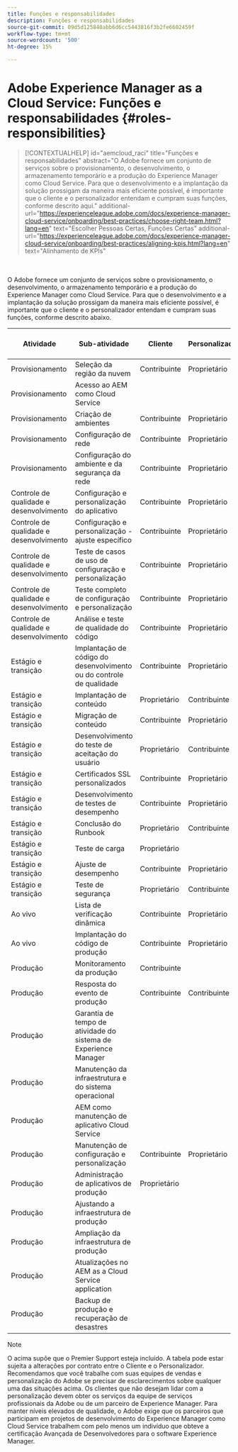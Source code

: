 ```yaml
---
title: Funções e responsabilidades
description: Funções e responsabilidades
source-git-commit: 09d5d125840abb6d6cc5443816f3b2fe6602459f
workflow-type: tm+mt
source-wordcount: '500'
ht-degree: 15%

---
```



# Adobe Experience Manager as a Cloud Service: Funções e responsabilidades {#roles-responsibilities}

>[!CONTEXTUALHELP]
>id="aemcloud_raci"
>title="Funções e responsabilidades"
>abstract="O Adobe fornece um conjunto de serviços sobre o provisionamento, o desenvolvimento, o armazenamento temporário e a produção do Experience Manager como Cloud Service. Para que o desenvolvimento e a implantação da solução prossigam da maneira mais eficiente possível, é importante que o cliente e o personalizador entendam e cumpram suas funções, conforme descrito aqui."
>additional-url="https://experienceleague.adobe.com/docs/experience-manager-cloud-service/onboarding/best-practices/choose-right-team.html?lang=en" text="Escolher Pessoas Certas, Funções Certas"
>additional-url="https://experienceleague.adobe.com/docs/experience-manager-cloud-service/onboarding/best-practices/aligning-kpis.html?lang=en" text="Alinhamento de KPIs"

<br></br>
O Adobe fornece um conjunto de serviços sobre o provisionamento, o desenvolvimento, o armazenamento temporário e a produção do Experience Manager como Cloud Service. Para que o desenvolvimento e a implantação da solução prossigam da maneira mais eficiente possível, é importante que o cliente e o personalizador entendam e cumpram suas funções, conforme descrito abaixo.


| Atividade | Sub-atividade | Cliente | Personalizador | Adobe | Funcionalidade do Cloud Manager |
|---------------------------------|-------------------------------------------------------|-------------|-------------|---------|-----------------------------|
| Provisionamento | Seleção da região da nuvem | Contribuinte | Proprietário | Supervisor | Sim |
| Provisionamento | Acesso ao AEM como Cloud Service |  |  | Proprietário | Sim |
| Provisionamento | Criação de ambientes | Contribuinte | Proprietário | Supervisor | Sim |
| Provisionamento | Configuração de rede | Contribuinte | Proprietário | Supervisor | Sim |
| Provisionamento | Configuração do ambiente e da segurança da rede | Contribuinte | Proprietário | Supervisor | Sim |
| Controle de qualidade e desenvolvimento | Configuração e personalização do aplicativo | Contribuinte | Proprietário |  |  |
| Controle de qualidade e desenvolvimento | Configuração e personalização - ajuste específico | Contribuinte | Proprietário |  |  |
| Controle de qualidade e desenvolvimento | Teste de casos de uso de configuração e personalização | Contribuinte | Proprietário |  |  |
| Controle de qualidade e desenvolvimento | Teste completo de configuração e personalização | Contribuinte | Proprietário |  |  |
| Controle de qualidade e desenvolvimento | Análise e teste de qualidade do código | Contribuinte | Proprietário | Supervisor | Sim |
| Estágio e transição | Implantação de código do desenvolvimento ou do controle de qualidade | Contribuinte | Proprietário | Supervisor | Sim |
| Estágio e transição | Implantação de conteúdo | Proprietário | Contribuinte |  |  |
| Estágio e transição | Migração de conteúdo | Contribuinte | Proprietário |  |  |
| Estágio e transição | Desenvolvimento do teste de aceitação do usuário | Proprietário | Contribuinte |  |  |
| Estágio e transição | Certificados SSL personalizados | Contribuinte | Proprietário | Supervisor | Sim |
| Estágio e transição | Desenvolvimento de testes de desempenho | Contribuinte | Proprietário |  |  |
| Estágio e transição | Conclusão do Runbook | Proprietário | Contribuinte |  |  |
| Estágio e transição | Teste de carga | Proprietário |  |  |  |
| Estágio e transição | Ajuste de desempenho | Contribuinte | Proprietário |  |  |
| Estágio e transição | Teste de segurança | Proprietário | Contribuinte |  |  |
| Ao vivo | Lista de verificação dinâmica | Contribuinte | Proprietário |  |  |
| Ao vivo | Implantação do código de produção | Contribuinte | Proprietário | Supervisor | Sim |
| Produção | Monitoramento da produção | Contribuinte |  | Proprietário |  |
| Produção | Resposta do evento de produção | Contribuinte | Contribuinte | Proprietário |  |
| Produção | Garantia de tempo de atividade do sistema de Experience Manager |  |  | Proprietário |  |
| Produção | Manutenção da infraestrutura e do sistema operacional |  |  | Proprietário |  |
| Produção | AEM como manutenção de aplicativo Cloud Service |  |  | Proprietário |  |
| Produção | Manutenção de configuração e personalização | Contribuinte | Proprietário |  |  |
| Produção | Administração de aplicativos de produção | Proprietário |  |  |  |
| Produção | Ajustando a infraestrutura de produção |  |  | Proprietário |  |
| Produção | Ampliação da infraestrutura de produção |  |  | Proprietário |  |
| Produção | Atualizações no AEM as a Cloud Service application |  |  | Proprietário |  |
| Produção | Backup de produção e recuperação de desastres |  |  | Proprietário |  |

>[!NOTE]
>
> O acima supõe que o Premier Support esteja incluído. A tabela pode estar sujeita a alterações por contrato entre o Cliente e o Personalizador. Recomendamos que você trabalhe com suas equipes de vendas e personalização do Adobe se precisar de esclarecimentos sobre qualquer uma das situações acima.
> Os clientes que não desejam lidar com a personalização devem obter os serviços da equipe de serviços profissionais da Adobe ou de um parceiro de Experience Manager.
>Para manter níveis elevados de qualidade, o Adobe exige que os parceiros que participam em projetos de desenvolvimento do Experience Manager como Cloud Service trabalhem com pelo menos um indivíduo que obteve a certificação Avançada de Desenvolvedores para o software Experience Manager.
